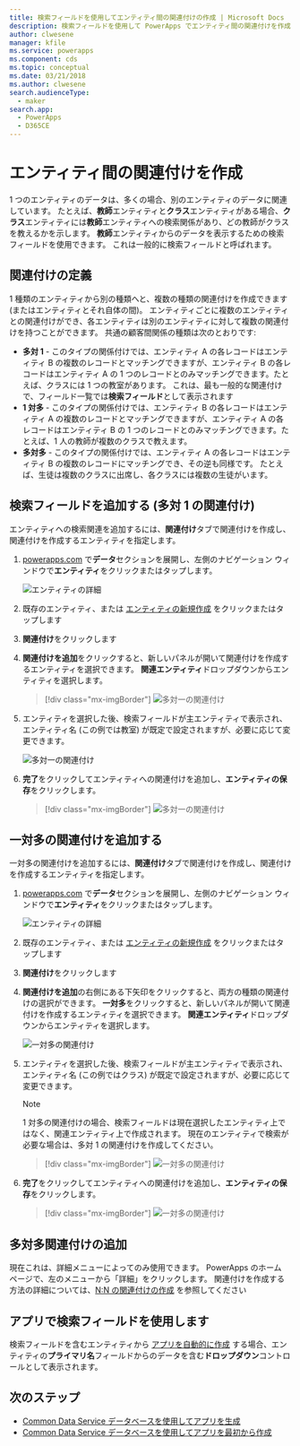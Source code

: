 ```yaml
---
title: 検索フィールドを使用してエンティティ間の関連付けの作成 | Microsoft Docs
description: 検索フィールドを使用して PowerApps でエンティティ間の関連付けを作成する方法の詳細な手順。
author: clwesene
manager: kfile
ms.service: powerapps
ms.component: cds
ms.topic: conceptual
ms.date: 03/21/2018
ms.author: clwesene
search.audienceType:
  - maker
search.app:
  - PowerApps
  - D365CE
---
```


# <a name="create-a-relationship-between-entities"></a>エンティティ間の関連付けを作成
1 つのエンティティのデータは、多くの場合、別のエンティティのデータに関連しています。 たとえば、**教師**エンティティと**クラス**エンティティがある場合、**クラス**エンティティには**教師**エンティティへの検索関係があり、どの教師がクラスを教えるかを示します。 **教師**エンティティからのデータを表示するための検索フィールドを使用できます。 これは一般的に検索フィールドと呼ばれます。

## <a name="define-a-relationship"></a>関連付けの定義
1 種類のエンティティから別の種類へと、複数の種類の関連付けを作成できます (またはエンティティとそれ自体の間)。 エンティティごとに複数のエンティティとの関連付けができ、各エンティティは別のエンティティに対して複数の関連付けを持つことができます。 共通の顧客間関係の種類は次のとおりです:

* **多対 1** - このタイプの関係付けでは、エンティティ A の各レコードはエンティティ B の複数のレコードとマッチングできますが、エンティティ B の各レコードはエンティティ A の 1 つのレコードとのみマッチングできます。たとえば、クラスには 1 つの教室があります。 これは、最も一般的な関連付けで、フィールド一覧では**検索フィールド**として表示されます
* **1 対多** - このタイプの関係付けでは、エンティティ B の各レコードはエンティティ A の複数のレコードとマッチングできますが、エンティティ A の各レコードはエンティティ B の 1 つのレコードとのみマッチングできます。たとえば、1 人の教師が複数のクラスで教えます。
* **多対多** - このタイプの関係付けでは、エンティティ A の各レコードはエンティティ B の複数のレコードにマッチングでき、その逆も同様です。 たとえば、生徒は複数のクラスに出席し、各クラスには複数の生徒がいます。

## <a name="add-a-lookup-field-many-to-one-relationship"></a>検索フィールドを追加する (多対 1 の関連付け)

エンティティへの検索関連を追加するには、**関連付け**タブで関連付けを作成し、関連付けを作成するエンティティを指定します。

1. [powerapps.com](https://web.powerapps.com/?utm_source=padocs&utm_medium=linkinadoc&utm_campaign=referralsfromdoc) で**データ**セクションを展開し、左側のナビゲーション ウィンドウで**エンティティ**をクリックまたはタップします。

    ![エンティティの詳細](./media/data-platform-cds-create-entity/entitylist.png "エンティティ リスト")

2. 既存のエンティティ、または [エンティティの新規作成](data-platform-create-entity.md) をクリックまたはタップします

3. **関連付け**をクリックします

4. **関連付けを追加**をクリックすると、新しいパネルが開いて関連付けを作成するエンティティを選択できます。 **関連エンティティ**ドロップダウンからエンティティを選択します。

    > [!div class="mx-imgBorder"] 
    > ![多対一の関連付け](./media/data-platform-cds-newrelationship/manytoone-1.png "多対一の関連付け")

5. エンティティを選択した後、検索フィールドが主エンティティで表示され、エンティティ名 (この例では教室) が既定で設定されますが、必要に応じて変更できます。

    ![多対一の関連付け](./media/data-platform-cds-newrelationship/manytoone-2.png "多対一の関連付け")

6. **完了**をクリックしてエンティティへの関連付けを追加し、**エンティティの保存**をクリックします。

    > [!div class="mx-imgBorder"] 
    > ![多対一の関連付け](./media/data-platform-cds-newrelationship/manytoone-3.png "多対一の関連付け")

## <a name="add-a-one-to-many-relationship"></a>一対多の関連付けを追加する

一対多の関連付けを追加するには、**関連付け**タブで関連付けを作成し、関連付けを作成するエンティティを指定します。

1. [powerapps.com](https://web.powerapps.com/?utm_source=padocs&utm_medium=linkinadoc&utm_campaign=referralsfromdoc) で**データ**セクションを展開し、左側のナビゲーション ウィンドウで**エンティティ**をクリックまたはタップします。

    ![エンティティの詳細](./media/data-platform-cds-create-entity/entitylist.png "エンティティ リスト")

2. 既存のエンティティ、または [エンティティの新規作成](data-platform-create-entity.md) をクリックまたはタップします

3. **関連付け**をクリックします

4. **関連付けを追加**の右側にある下矢印をクリックすると、両方の種類の関連付けの選択ができます。 **一対多**をクリックすると、新しいパネルが開いて関連付けを作成するエンティティを選択できます。 **関連エンティティ**ドロップダウンからエンティティを選択します。

    ![一対多の関連付け](./media/data-platform-cds-newrelationship/onetomany-1.png "一対多の関連付け")

5. エンティティを選択した後、検索フィールドが主エンティティで表示され、エンティティ名 (この例ではクラス) が既定で設定されますが、必要に応じて変更できます。

    > [!NOTE]
    > 1 対多の関連付けの場合、検索フィールドは現在選択したエンティティ上ではなく、関連エンティティ上で作成されます。 現在のエンティティで検索が必要な場合は、多対 1 の関連付けを作成してください。

    > [!div class="mx-imgBorder"] 
    > ![一対多の関連付け](./media/data-platform-cds-newrelationship/onetomany-2.png "一対多の関連付け")

6. **完了**をクリックしてエンティティへの関連付けを追加し、**エンティティの保存**をクリックします。

    > [!div class="mx-imgBorder"] 
    > ![一対多の関連付け](./media/data-platform-cds-newrelationship/onetomany-3.png "一対多の関連付け")

## <a name="add-a-many-to-many-relationship"></a>多対多関連付けの追加

現在これは、詳細メニューによってのみ使用できます。 PowerApps のホーム ページで、左のメニューから「詳細」をクリックします。 関連付けを作成する方法の詳細については、[N:N の関連付けの作成](/dynamics365/customer-engagement/customize/create-and-edit-nn-many-to-many-relationships) を参照してください

## <a name="use-a-lookup-field-in-an-app"></a>アプリで検索フィールドを使用します
検索フィールドを含むエンティティから [アプリを自動的に作成](../canvas-apps/data-platform-create-app.md) する場合、エンティティの**プライマリ名**フィールドからのデータを含む**ドロップダウン**コントロールとして表示されます。

## <a name="next-steps"></a>次のステップ
* [Common Data Service データベースを使用してアプリを生成](../canvas-apps/data-platform-create-app.md)
* [Common Data Service データベースを使用してアプリを最初から作成](../canvas-apps/data-platform-create-app-scratch.md)

